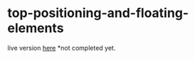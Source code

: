 # top-positioning-and-floating-elements

live version [here](https://harunfr.github.io/top-positioning-and-floating-elements/)
*not completed yet.
